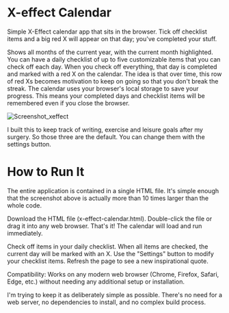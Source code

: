 # X-effect Calendar

Simple X-Effect calendar app that sits in the browser. Tick off checklist items and a big red X will appear on that day; you've completed your stuff. 

Shows all months of the current year, with the current month highlighted. You can have a daily checklist of up to five customizable items that you can check off each day. When you check off everything, that day is completed and marked with a red X on the calendar. The idea is that over time, this row of red Xs becomes motivation to keep on going so that you don't break the streak. The calendar uses your browser's local storage to save your progress. This means your completed days and checklist items will be remembered even if you close the browser.

![Screenshot_xeffect](https://github.com/yudhanjaya/xeffect/assets/16394240/083e6657-388e-4f6a-a81d-63652e03e57d)


I built this to keep track of writing, exercise and leisure goals after my surgery. So those three are the default. You can change them with the settings button. 

# How to Run It

The entire application is contained in a single HTML file. It's simple enough that the screenshot above is actually more than 10 times larger than the whole code. 


Download the HTML file (x-effect-calendar.html).
Double-click the file or drag it into any web browser.
That's it! The calendar will load and run immediately.

Check off items in your daily checklist.
When all items are checked, the current day will be marked with an X.
Use the "Settings" button to modify your checklist items.
Refresh the page to see a new inspirational quote.


Compatibility: Works on any modern web browser (Chrome, Firefox, Safari, Edge, etc.) without needing any additional setup or installation.

I'm trying to keep it as deliberately simple as possible. There's no need for a web server, no dependencies to install, and no complex build process.

